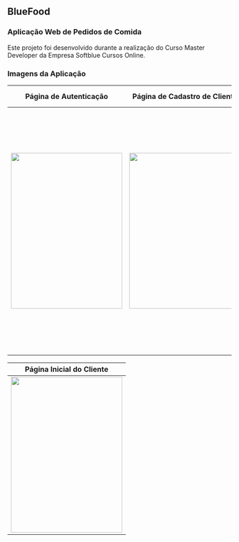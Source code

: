 ## BlueFood

### Aplicação Web de Pedidos de Comida

Este projeto foi desenvolvido durante a realização do Curso Master Developer da Empresa Softblue Cursos Online.

### Imagens da Aplicação

| Página de Autenticação | Página de Cadastro de Cliente | Página de Cadastro de Restaurante |
| :--------------------: | :---------------------------: | :-------------------------------: |
| <img src="https://i.ibb.co/8zqVmpW/P-gina-de-Autentica-o.jpg" width="250px" height="350px" > | <img src="https://i.ibb.co/rvRbnwK/P-gina-Cadastro-de-Cliente.jpg" width="250px" height="350px" > | <img src="https://i.ibb.co/0XZFyNr/P-gina-Cadastro-de-Restaurante.jpg" width="250px" height="550px" > |

| Página Inicial do Cliente |
| :--------------------: |
| <img src="https://i.ibb.co/M9zxBvs/P-gina-Inicial-do-Cliente.jpg" width="250px" height="350px" width="250px" height="550px" > |
